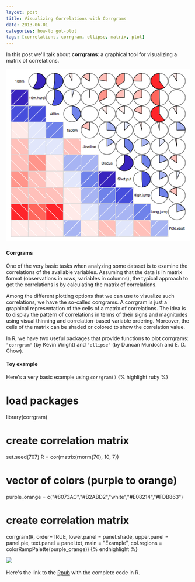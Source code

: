 ```yaml
---
layout: post
title: Visualizing Correlations with Corrgrams
date: 2013-06-01
categories: how-to got-plot
tags: [correlations, corrgram, ellipse, matrix, plot]
---
```


In this post we'll talk about **corrgrams**: a graphical tool for visualizing a matrix 
of correlations.

<a title="Rpub corrgrams" href="http://rpubs.com/gaston/corrgrams" target="_blank"><img src="/images/corrgrams.png" /></a>


#### Corrgrams

One of the very basic tasks when analyzing some dataset is to examine the correlations of 
the available variables. Assuming that the data is in matrix format (observations in 
rows, variables in columns), the typical approach to get the correlations is by 
calculating the matrix of correlations.

Among the different plotting options that we can use to visualize such correlations, 
we have the so-called corrgrams. A corrgram is just a graphical representation of the 
cells of a matrix of correlations. The idea is to display the pattern of correlations 
in terms of their signs and magnitudes using visual thinning and correlation-based 
variable ordering. Moreover, the cells of the matrix can be shaded or colored to show 
the correlation value.

In R, we have two useful packages that provide functions to plot corrgrams: 
```"corrgram"``` (by Kevin Wright) and ```"ellipse"``` (by Duncan Murdoch and E. D. Chow).

#### Toy example

Here's a very basic example using ```corrgram()```
{% highlight ruby %}
# load packages
library(corrgram)

# create correlation matrix
set.seed(707)
R = cor(matrix(rnorm(70), 10, 7))

# vector of colors (purple to orange)
purple_orange = c("#8073AC","#B2ABD2","white","#E08214","#FDB863")

# create correlation matrix
corrgram(R, order=TRUE, lower.panel = panel.shade, upper.panel = panel.pie,
         text.panel = panel.txt, main = "Example", 
         col.regions = colorRampPalette(purple_orange))
{% endhighlight %}


<img src="/images/corrgram2.png" /></a>

Here's the link to the <a title="Rpub corrgrams" href="http://rpubs.com/gaston/corrgrams" target="_blank">Rpub</a> 
with the complete code in R.